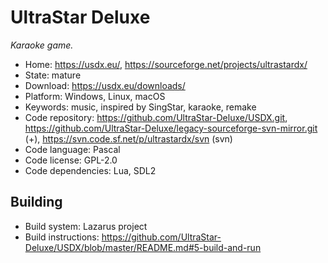 # UltraStar Deluxe

_Karaoke game._

- Home: https://usdx.eu/, https://sourceforge.net/projects/ultrastardx/
- State: mature
- Download: https://usdx.eu/downloads/
- Platform: Windows, Linux, macOS
- Keywords: music, inspired by SingStar, karaoke, remake
- Code repository: https://github.com/UltraStar-Deluxe/USDX.git, https://github.com/UltraStar-Deluxe/legacy-sourceforge-svn-mirror.git (+), https://svn.code.sf.net/p/ultrastardx/svn (svn)
- Code language: Pascal
- Code license: GPL-2.0
- Code dependencies: Lua, SDL2

## Building

- Build system: Lazarus project
- Build instructions: https://github.com/UltraStar-Deluxe/USDX/blob/master/README.md#5-build-and-run
